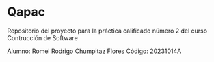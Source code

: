 # Qapac
Repositorio del proyecto para la práctica calificado número 2 del curso Contrucción de Software

Alumno: Romel Rodrigo Chumpitaz Flores
Código: 20231014A
